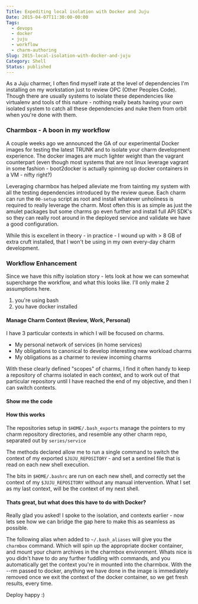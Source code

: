 ```yaml
---
Title: Expediting local isolation with Docker and Juju
Date: 2015-04-07T11:30:00-00:00
Tags:
  - devops
  - docker
  - juju
  - workflow
  - charm-authoring
Slug: 2015-local-isolation-with-docker-and-juju
Category: Shell
Status: published
---
```


As a Juju charmer, I often find myself irate at the level of dependencies I'm
installing on my workstation just to review OPC (Other Peoples Code). Though
there are usually systems to isolate these dependencies like virtualenv and
tools of this nature - nothing really beats having your own isolated system
to catch all these dependencies and nuke them from orbit when you're done with
them.

### Charmbox - A boon in my workflow

A couple weeks ago we announced the GA of our experimental Docker images for
testing the latest TRUNK and to isolate your charm development experience. The
docker images are much lighter weight than the vagrant counterpart (even though
most systems that are not linux leverage vagrant in some fashion - boot2docker
is actually spinning up docker containers in a VM - nifty right?)

Leveraging charmbox has helped alleviate me from tainting my system with all
the testing dependencies introduced by the review queue. Each charm can run the
`00-setup` script as root and install whatever unholiness is required to really
leverage the charm. Most often this is as simple as just the amulet packages
but some charms go even further and install full API SDK's so they can really
root around in the deployed service and validate we have a good configuration.

While this is excellent in theory - in practice - I wound up with > 8 GB of
extra cruft installed, that I won't be using in my own every-day charm
development.

### Workflow Enhancement

Since we have this nifty isolation story - lets look at how we can somewhat
supercharge the workflow, and what this looks like. I'll only make 2
assumptions here.

1. you're using bash
2. you have docker installed

#### Manage Charm Context (Review, Work, Personal)

I have 3 particular contexts in which I will be focused on charms.

- My personal network of services (in home services)
- My obligations to canonical to develop interesting new workload charms
- My obligations as a charmer to review incoming charms

With these clearly defined "scopes" of charms, I find it often handy to keep
a repository of charms isolated in each context, and to work out of that
particular repository until I have reached the end of my objective, and then
I can switch contexts.

#### Show me the code

<script src="https://gist.github.com/chuckbutler/4fb6d46a46cb48537e0d.js"></script>

#### How this works

The repositories setup in `$HOME/.bash_exports` manage the pointers to my charm
repository directories, and resemble any other charm repo, separated out by
`series/service`

The methods declared allow me to run a single command to switch the context
of my exported `$JUJU_REPOSITORY` - and set a sentinel file that is read on
each new shell execution.

The bits in `$HOME/.bashrc` are run on each new shell, and correctly set the
context of my `$JUJU_REPOSITORY` without any manual intervention. What I set
as my last context, will be the context of my next shell.

#### Thats great, but what does this have to do with Docker?

Really glad you asked! I spoke to the isolation, and contexts earlier - now
lets see how we can bridge the gap here to make this as seamless as possible.

<script src="https://gist.github.com/chuckbutler/e58ac6f206073016029f.js"></script>

The following alias when added to `~/.bash_aliases` will give you the `charmbox`
command. Which will spin up the appropriate docker container, and mount your
charm archives in the charmbox environment. Whats nice is you didn't have to
do any further fuddling with commands, and you automatically get the context
you're in mounted into the charmbox. With the --rm passed to docker, anything
we have done in the image is immediately removed once we exit the context
of the docker container, so we get fresh results, every time.

Deploy happy :)
